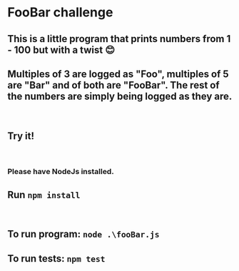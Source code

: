 
# FooBar challenge
## This is a little program that prints numbers from 1 - 100 but with a twist 😊
## Multiples of 3 are logged as "Foo", multiples of 5 are "Bar" and of both are "FooBar". The rest of the numbers are simply being logged as they are.
<br>

## Try it!
<br>

### Please have NodeJs installed. 
## Run `npm install`
<br>

## To run program: `node .\fooBar.js`
## To run tests: `npm test`
